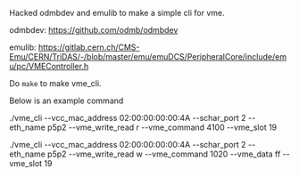 Hacked odmbdev and emulib to make a simple cli for vme.

odmbdev: https://github.com/odmb/odmbdev

emulib: https://gitlab.cern.ch/CMS-Emu/CERN/TriDAS/-/blob/master/emu/emuDCS/PeripheralCore/include/emu/pc/VMEController.h

Do ```make``` to make vme_cli.

Below is an example command

./vme_cli --vcc_mac_address 02:00:00:00:00:4A --schar_port 2 --eth_name p5p2 --vme_write_read r --vme_command 4100 --vme_slot 19

./vme_cli --vcc_mac_address 02:00:00:00:00:4A --schar_port 2 --eth_name p5p2 --vme_write_read w --vme_command 1020 --vme_data ff --vme_slot 19

